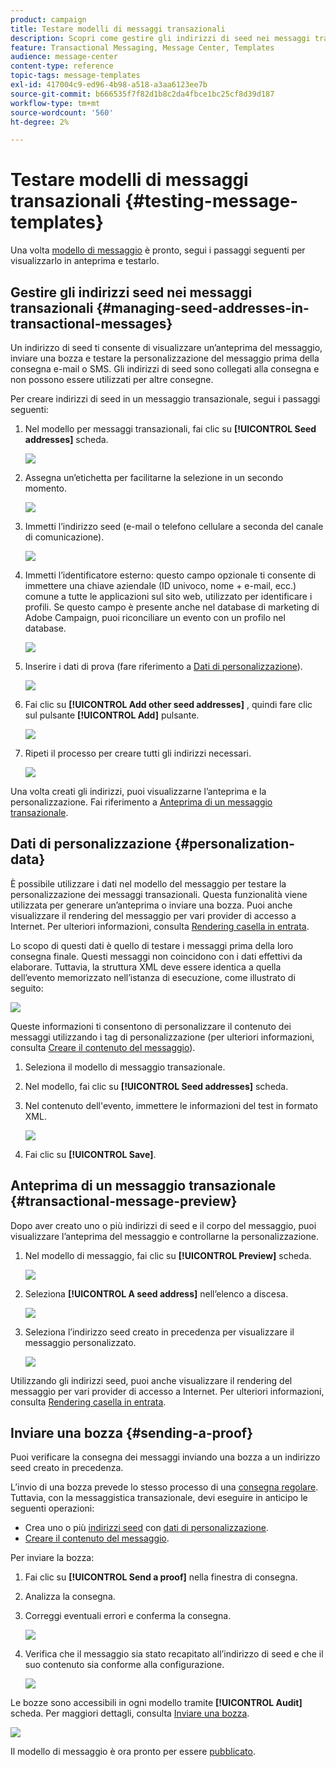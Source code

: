```yaml
---
product: campaign
title: Testare modelli di messaggi transazionali
description: Scopri come gestire gli indirizzi di seed nei messaggi transazionali per visualizzarli in anteprima e testarli in Adobe Campaign Classic
feature: Transactional Messaging, Message Center, Templates
audience: message-center
content-type: reference
topic-tags: message-templates
exl-id: 417004c9-ed96-4b98-a518-a3aa6123ee7b
source-git-commit: b666535f7f82d1b8c2da4fbce1bc25cf8d39d187
workflow-type: tm+mt
source-wordcount: '560'
ht-degree: 2%

---
```


# Testare modelli di messaggi transazionali {#testing-message-templates}



Una volta [modello di messaggio](../../message-center/using/creating-the-message-template.md) è pronto, segui i passaggi seguenti per visualizzarlo in anteprima e testarlo.

## Gestire gli indirizzi seed nei messaggi transazionali {#managing-seed-addresses-in-transactional-messages}

Un indirizzo di seed ti consente di visualizzare un’anteprima del messaggio, inviare una bozza e testare la personalizzazione del messaggio prima della consegna e-mail o SMS. Gli indirizzi di seed sono collegati alla consegna e non possono essere utilizzati per altre consegne.

Per creare indirizzi di seed in un messaggio transazionale, segui i passaggi seguenti:

1. Nel modello per messaggi transazionali, fai clic su **[!UICONTROL Seed addresses]** scheda.

   ![](assets/messagecenter_create_seedaddr_001.png)

1. Assegna un’etichetta per facilitarne la selezione in un secondo momento.

   ![](assets/messagecenter_create_seedaddr_002.png)

1. Immetti l’indirizzo seed (e-mail o telefono cellulare a seconda del canale di comunicazione).

   ![](assets/messagecenter_create_seedaddr_003.png)

1. Immetti l’identificatore esterno: questo campo opzionale ti consente di immettere una chiave aziendale (ID univoco, nome + e-mail, ecc.) comune a tutte le applicazioni sul sito web, utilizzato per identificare i profili. Se questo campo è presente anche nel database di marketing di Adobe Campaign, puoi riconciliare un evento con un profilo nel database.

   ![](assets/messagecenter_create_seedaddr_003bis.png)

1. Inserire i dati di prova (fare riferimento a [Dati di personalizzazione](#personalization-data)).

   ![](assets/messagecenter_create_custo_001.png)

   <!--## Creating several seed addresses {#creating-several-seed-addresses}-->
1. Fai clic su **[!UICONTROL Add other seed addresses]** , quindi fare clic sul pulsante **[!UICONTROL Add]** pulsante.

   ![](assets/messagecenter_create_seedaddr_004.png)

   <!--1. Follow the configuration steps for a seed address detailed in the [Creating a seed address](#creating-a-seed-address) section.-->
1. Ripeti il processo per creare tutti gli indirizzi necessari.

   ![](assets/messagecenter_create_seedaddr_008.png)

Una volta creati gli indirizzi, puoi visualizzarne l’anteprima e la personalizzazione. Fai riferimento a [Anteprima di un messaggio transazionale](#transactional-message-preview).

## Dati di personalizzazione {#personalization-data}

È possibile utilizzare i dati nel modello del messaggio per testare la personalizzazione dei messaggi transazionali. Questa funzionalità viene utilizzata per generare un’anteprima o inviare una bozza. Puoi anche visualizzare il rendering del messaggio per vari provider di accesso a Internet. Per ulteriori informazioni, consulta [Rendering casella in entrata](../../delivery/using/inbox-rendering.md).

Lo scopo di questi dati è quello di testare i messaggi prima della loro consegna finale. Questi messaggi non coincidono con i dati effettivi da elaborare. Tuttavia, la struttura XML deve essere identica a quella dell’evento memorizzato nell’istanza di esecuzione, come illustrato di seguito:

![](assets/messagecenter_create_custo_006.png)

Queste informazioni ti consentono di personalizzare il contenuto dei messaggi utilizzando i tag di personalizzazione (per ulteriori informazioni, consulta [Creare il contenuto del messaggio](../../message-center/using/creating-the-message-template.md#creating-message-content)).

1. Seleziona il modello di messaggio transazionale.

1. Nel modello, fai clic su **[!UICONTROL Seed addresses]** scheda.

1. Nel contenuto dell&#39;evento, immettere le informazioni del test in formato XML.

   ![](assets/messagecenter_create_custo_001.png)

1. Fai clic su **[!UICONTROL Save]**.

## Anteprima di un messaggio transazionale {#transactional-message-preview}

Dopo aver creato uno o più indirizzi di seed e il corpo del messaggio, puoi visualizzare l’anteprima del messaggio e controllarne la personalizzazione.

1. Nel modello di messaggio, fai clic su **[!UICONTROL Preview]** scheda.

   ![](assets/messagecenter_preview_001.png)

1. Seleziona **[!UICONTROL A seed address]** nell’elenco a discesa.

   ![](assets/messagecenter_preview_002.png)

1. Seleziona l’indirizzo seed creato in precedenza per visualizzare il messaggio personalizzato.

   ![](assets/messagecenter_create_seedaddr_009.png)

Utilizzando gli indirizzi seed, puoi anche visualizzare il rendering del messaggio per vari provider di accesso a Internet. Per ulteriori informazioni, consulta [Rendering casella in entrata](../../delivery/using/inbox-rendering.md).

## Inviare una bozza {#sending-a-proof}

Puoi verificare la consegna dei messaggi inviando una bozza a un indirizzo seed creato in precedenza.

L’invio di una bozza prevede lo stesso processo di una [consegna regolare](../../delivery/using/steps-validating-the-delivery.md#sending-a-proof). Tuttavia, con la messaggistica transazionale, devi eseguire in anticipo le seguenti operazioni:

* Crea uno o più [indirizzi seed](#managing-seed-addresses-in-transactional-messages) con [dati di personalizzazione](#personalization-data).
* [Creare il contenuto del messaggio](../../message-center/using/creating-the-message-template.md#creating-message-content).

Per inviare la bozza:

1. Fai clic su **[!UICONTROL Send a proof]** nella finestra di consegna.
1. Analizza la consegna.
1. Correggi eventuali errori e conferma la consegna.

   ![](assets/messagecenter_send_proof_001.png)

1. Verifica che il messaggio sia stato recapitato all’indirizzo di seed e che il suo contenuto sia conforme alla configurazione.

   ![](assets/messagecenter_send_proof_002.png)

Le bozze sono accessibili in ogni modello tramite **[!UICONTROL Audit]** scheda. Per maggiori dettagli, consulta [Inviare una bozza](../../delivery/using/steps-validating-the-delivery.md#sending-a-proof).

![](assets/messagecenter_send_proof_003.png)

Il modello di messaggio è ora pronto per essere [pubblicato](../../message-center/using/publishing-message-templates.md).